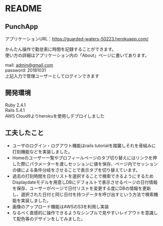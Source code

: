 # README

## PunchApp
アプリケーションURL：https://guarded-waters-50223.herokuapp.com/

かんたん操作で勤怠表に時間を記録することができます。  
使い方の詳細はアプリケーション内の「About」ページに書いてあります。  
  
mail: admin@gmail.com  
password: 20181031  
上記入力で管理ユーザーとしてログインできます

## 開発環境
Ruby 2.4.1  
Rails 5.4.1  
AWS Cloud9よりherokuを使用しデプロイしました　　

## 工夫したこと
- ユーザのログイン・ログアウト機能はrails tutorialを踏襲しそれを骨組みに打刻機能などを実装しました。
- Homeのユーザー一覧やプロフィールページのタブ切り替えにはリンクを押した際にパラメーターを渡しセッションに値を保存、ページ内でセッションの値による条件分岐をさせることで表示タブを切り替えています。  
- 過去の打刻時間を日付リストを選択することで検索できるようにするためDisplaydateモデルを用意しDBにデフォルトで表示させるページの日付情報を保存、ユーザーがページで日付リストを変更する度にDBの情報を更新し、選択された日付と同じ日付を持つデータを呼び出すという方法で検索機能を実装しました。
- 画像のアップロード機能はAWSのS3を利用し実装
- なるべく直感的に操作できるようなシンプルで見やすいレイアウトを意識して配色等のデザインをしてみました。
